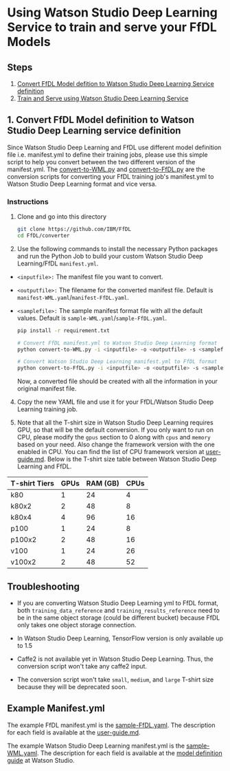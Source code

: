 # Using Watson Studio Deep Learning Service to train and serve your FfDL Models 

## Steps
1. [Convert FfDL Model defition to Watson Studio Deep Learning Service definition](#1-convert-ffdl-model-defition-to-watson-studio-deep-learning-service-definition)
2. [Train and Serve using Watson Studio Deep Learning Service](train-deploy-wml.md)

## 1. Convert FfDL Model definition to Watson Studio Deep Learning service definition

Since Watson Studio Deep Learning and FfDL use different model definition file i.e. manifest.yml to define their training jobs, please use this simple script to help you convert between the two different version of the manifest.yml. The [convert-to-WML.py](convert-to-WML.py) and [convert-to-FfDL.py](convert-to-FfDL.py) are the conversion scripts for converting your FfDL training job's manifest.yml to Watson Studio Deep Learning format and vice versa.

### Instructions

1. Clone and go into this directory
	```bash
	git clone https://github.com/IBM/FfDL
	cd FfDL/converter
	```

2. Use the following commands to install the necessary Python packages and run the Python Job to build your custom Watson Studio Deep Learning/FfDL `manifest.yml`.

* ```<inputfile>:``` The manifest file you want to convert.
* ```<outputfile>:``` The filename for the converted manifest file. Default is `manifest-WML.yaml`/`manifest-FfDL.yaml`.
* ```<samplefile>:``` The sample manifest format file with all the default values. Default is `sample-WML.yaml`/`sample-FfDL.yaml`.

	```bash
	pip install -r requirement.txt

  # Convert FfDL manifest.yml to Watson Studio Deep Learning format
	python convert-to-WML.py -i <inputfile> -o <outputfile> -s <samplefile>

  # Convert Watson Studio Deep Learning manifest.yml to FfDL format
  python convert-to-FfDL.py -i <inputfile> -o <outputfile> -s <samplefile>
	```
	Now, a converted <outputfile> file should be created with all the information in your original manifest file.

4. Copy the new YAML file and use it for your FfDL/Watson Studio Deep Learning training job.

5. Note that all the T-shirt size in Watson Studio Deep Learning requires GPU, so that will be the default conversion. If you only want to run on CPU, please modify the `gpus` section to 0 along with `cpus` and `memory` based on your need. Also change the framework version with the one enabled in CPU. You can find the list of CPU framework version at [user-guide.md](../../docs/user-guide.md#1-supported-deep-learning-frameworks). Below is the T-shirt size table between Watson Studio Deep Learning and FfDL.

| T-shirt Tiers     | GPUs    | RAM (GB) | CPUs |
| ------------- | ------------- | --------------- | --------------- |
| k80 | 1 | 24 | 4 |
| k80x2 | 2 | 48 | 8 |
| k80x4 | 4 | 96 | 16 |
| p100 | 1 | 24 | 8 |
| p100x2 | 2 | 48 | 16 |
| v100 | 1 | 24 | 26 |
| v100x2 | 2 | 48 | 52 |

## Troubleshooting

- If you are converting Watson Studio Deep Learning yml to FfDL format, both `training_data_reference` and `training_results_reference` need to be in the same object storage (could be different bucket) because FfDL only takes one object storage connection.

- In Watson Studio Deep Learning, TensorFlow version is only available up to 1.5

- Caffe2 is not available yet in Watson Studio Deep Learning. Thus, the conversion script won't take any caffe2 input.

- The conversion script won't take `small`, `medium`, and `large` T-shirt size because they will be deprecated soon.

## Example Manifest.yml

The example FfDL manifest.yml is the [sample-FfDL.yaml](sample-FfDL.yaml). The description for each field is available at the [user-guide.md](../../docs/user-guide.md#24-creating-manifest-file).

The example Watson Studio Deep Learning manifest.yml is the [sample-WML.yaml](sample-WML.yaml). The description for each field is available at the [model definition guide](https://dataplatform.ibm.com/docs/content/analyze-data/ml_dlaas_working_with_training_run.html?audience=wdp&linkInPage=true) at Watson Studio.
